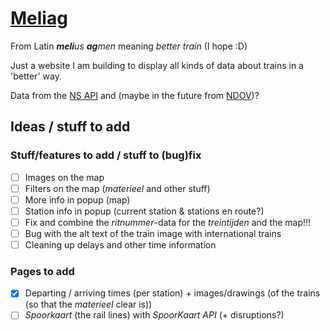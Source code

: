 # [Meliag](https://www.gijs6.nl/meliag)

From Latin _**meli**us **ag**men_ meaning _better train_ (I hope :D)

Just a website I am building to display all kinds of data about trains in a 'better' way.

Data from the [NS API](https://apiportal.ns.nl/) and (maybe in the future from [NDOV](https://ndovloket.nl/))?

## Ideas / stuff to add

### Stuff/features to add / stuff to (bug)fix

- [ ] Images on the map
- [ ] Filters on the map (_materieel_ and other stuff)
- [ ] More info in popup (map)
- [ ] Station info in popup (current station & stations en route?)
- [ ] Fix and combine the _ritnummer_-data for the _treintijden_ and the map!!!
- [ ] Bug with the alt text of the train image with international trains
- [ ] Cleaning up delays and other time information

### Pages to add

- [x] Departing / arriving times (per station) + images/drawings (of the trains (so that the _materieel_ clear is))
- [ ] _Spoorkaart_ (the rail lines) with _SpoorKaart API_ (+ disruptions?)